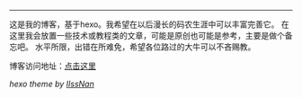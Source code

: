
---

这是我的博客，基于hexo。我希望在以后漫长的码农生涯中可以丰富完善它。
在这里我会放置一些技术或教程类的文章，可能是原创也可能是参考，主要是做个备忘吧。
水平所限，出错在所难免，希望各位路过的大牛可以不吝赐教。

博客访问地址：[点击这里](http://yinyizhixian.github.io/Tornado-Hexo-Blog/)

*hexo theme by [IIssNan](https://github.com/iissnan/hexo-theme-next)*


